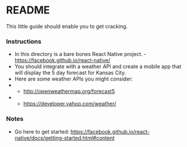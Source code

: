 # README #

This little guide should enable you to get cracking.

### Instructions ###

* In this directory is a bare bones React Native project. - https://facebook.github.io/react-native/
* You should integrate with a weather API and create a mobile app that will display the 5 day forecast for Kansas City.
* Here are some weather APIs you might consider:
*  - http://openweathermap.org/forecast5
*  - https://developer.yahoo.com/weather/

### Notes ###
* Go here to get started: https://facebook.github.io/react-native/docs/getting-started.html#content
